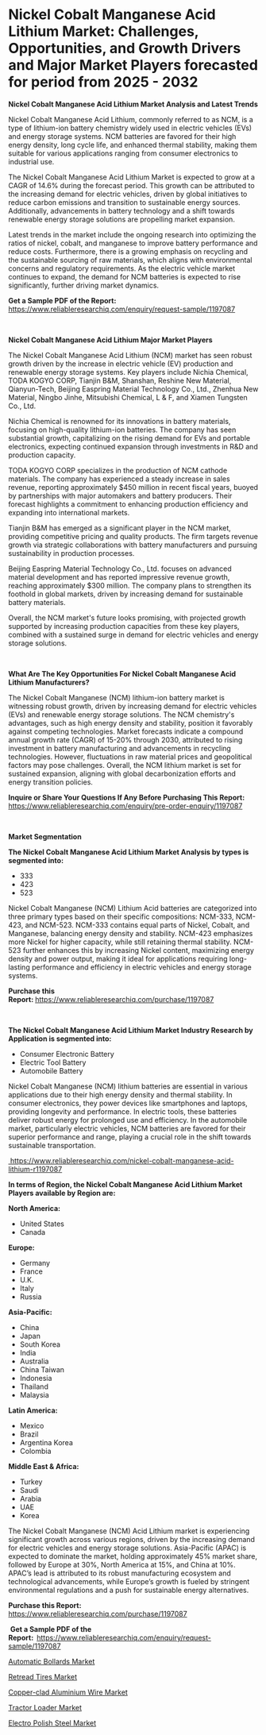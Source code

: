 <p><h1>Nickel Cobalt Manganese Acid Lithium Market: Challenges, Opportunities, and Growth Drivers and Major Market Players forecasted for period from 2025 - 2032</h1></p><p><strong>Nickel Cobalt Manganese Acid Lithium Market Analysis and Latest Trends</strong></p>
<p><p>Nickel Cobalt Manganese Acid Lithium, commonly referred to as NCM, is a type of lithium-ion battery chemistry widely used in electric vehicles (EVs) and energy storage systems. NCM batteries are favored for their high energy density, long cycle life, and enhanced thermal stability, making them suitable for various applications ranging from consumer electronics to industrial use.</p><p>The Nickel Cobalt Manganese Acid Lithium Market is expected to grow at a CAGR of 14.6% during the forecast period. This growth can be attributed to the increasing demand for electric vehicles, driven by global initiatives to reduce carbon emissions and transition to sustainable energy sources. Additionally, advancements in battery technology and a shift towards renewable energy storage solutions are propelling market expansion.</p><p>Latest trends in the market include the ongoing research into optimizing the ratios of nickel, cobalt, and manganese to improve battery performance and reduce costs. Furthermore, there is a growing emphasis on recycling and the sustainable sourcing of raw materials, which aligns with environmental concerns and regulatory requirements. As the electric vehicle market continues to expand, the demand for NCM batteries is expected to rise significantly, further driving market dynamics.</p></p>
<p><strong>Get a Sample PDF of the Report:&nbsp;</strong> <a href="https://www.reliableresearchiq.com/enquiry/request-sample/1197087?utm_campaign=1159&utm_medium=2&utm_source=Github&utm_content=ia&utm_term=03022025&utm_id=nickel-cobalt-manganese-acid-lithium">https://www.reliableresearchiq.com/enquiry/request-sample/1197087</a></p>
<p>&nbsp;</p>
<p><strong>Nickel Cobalt Manganese Acid Lithium Major Market Players</strong></p>
<p><p>The Nickel Cobalt Manganese Acid Lithium (NCM) market has seen robust growth driven by the increase in electric vehicle (EV) production and renewable energy storage systems. Key players include Nichia Chemical, TODA KOGYO CORP, Tianjin B&M, Shanshan, Reshine New Material, Qianyun-Tech, Beijing Easpring Material Technology Co., Ltd., Zhenhua New Material, Ningbo Jinhe, Mitsubishi Chemical, L & F, and Xiamen Tungsten Co., Ltd.</p><p>Nichia Chemical is renowned for its innovations in battery materials, focusing on high-quality lithium-ion batteries. The company has seen substantial growth, capitalizing on the rising demand for EVs and portable electronics, expecting continued expansion through investments in R&D and production capacity.</p><p>TODA KOGYO CORP specializes in the production of NCM cathode materials. The company has experienced a steady increase in sales revenue, reporting approximately $450 million in recent fiscal years, buoyed by partnerships with major automakers and battery producers. Their forecast highlights a commitment to enhancing production efficiency and expanding into international markets.</p><p>Tianjin B&M has emerged as a significant player in the NCM market, providing competitive pricing and quality products. The firm targets revenue growth via strategic collaborations with battery manufacturers and pursuing sustainability in production processes. </p><p>Beijing Easpring Material Technology Co., Ltd. focuses on advanced material development and has reported impressive revenue growth, reaching approximately $300 million. The company plans to strengthen its foothold in global markets, driven by increasing demand for sustainable battery materials.</p><p>Overall, the NCM market's future looks promising, with projected growth supported by increasing production capacities from these key players, combined with a sustained surge in demand for electric vehicles and energy storage solutions.</p></p>
<p>&nbsp;</p>
<p><strong>What Are The Key Opportunities For Nickel Cobalt Manganese Acid Lithium Manufacturers?</strong></p>
<p><p>The Nickel Cobalt Manganese (NCM) lithium-ion battery market is witnessing robust growth, driven by increasing demand for electric vehicles (EVs) and renewable energy storage solutions. The NCM chemistry's advantages, such as high energy density and stability, position it favorably against competing technologies. Market forecasts indicate a compound annual growth rate (CAGR) of 15-20% through 2030, attributed to rising investment in battery manufacturing and advancements in recycling technologies. However, fluctuations in raw material prices and geopolitical factors may pose challenges. Overall, the NCM lithium market is set for sustained expansion, aligning with global decarbonization efforts and energy transition policies.</p></p>
<p><strong>Inquire or Share Your Questions If Any Before Purchasing This Report:</strong> <a href="https://www.reliableresearchiq.com/enquiry/pre-order-enquiry/1197087?utm_campaign=1159&utm_medium=2&utm_source=Github&utm_content=ia&utm_term=03022025&utm_id=nickel-cobalt-manganese-acid-lithium">https://www.reliableresearchiq.com/enquiry/pre-order-enquiry/1197087</a></p>
<p>&nbsp;</p>
<p><strong>Market Segmentation</strong></p>
<p><strong>The Nickel Cobalt Manganese Acid Lithium Market Analysis by types is segmented into:</strong></p>
<p><ul><li>333</li><li>423</li><li>523</li></ul></p>
<p><p>Nickel Cobalt Manganese (NCM) Lithium Acid batteries are categorized into three primary types based on their specific compositions: NCM-333, NCM-423, and NCM-523. NCM-333 contains equal parts of Nickel, Cobalt, and Manganese, balancing energy density and stability. NCM-423 emphasizes more Nickel for higher capacity, while still retaining thermal stability. NCM-523 further enhances this by increasing Nickel content, maximizing energy density and power output, making it ideal for applications requiring long-lasting performance and efficiency in electric vehicles and energy storage systems.</p></p>
<p><strong>Purchase this Report:&nbsp;</strong><a href="https://www.reliableresearchiq.com/purchase/1197087?utm_campaign=1159&utm_medium=2&utm_source=Github&utm_content=ia&utm_term=03022025&utm_id=nickel-cobalt-manganese-acid-lithium">https://www.reliableresearchiq.com/purchase/1197087</a></p>
<p>&nbsp;</p>
<p><strong>The Nickel Cobalt Manganese Acid Lithium Market Industry Research by Application is segmented into:</strong></p>
<p><ul><li>Consumer Electronic Battery</li><li>Electric Tool Battery</li><li>Automobile Battery</li></ul></p>
<p><p>Nickel Cobalt Manganese (NCM) lithium batteries are essential in various applications due to their high energy density and thermal stability. In consumer electronics, they power devices like smartphones and laptops, providing longevity and performance. In electric tools, these batteries deliver robust energy for prolonged use and efficiency. In the automobile market, particularly electric vehicles, NCM batteries are favored for their superior performance and range, playing a crucial role in the shift towards sustainable transportation.</p></p>
<p><a href="https://www.reliableresearchiq.com/nickel-cobalt-manganese-acid-lithium-r1197087?utm_campaign=1159&utm_medium=2&utm_source=Github&utm_content=ia&utm_term=03022025&utm_id=nickel-cobalt-manganese-acid-lithium">&nbsp;https://www.reliableresearchiq.com/nickel-cobalt-manganese-acid-lithium-r1197087</a></p>
<p><strong>In terms of Region, the Nickel Cobalt Manganese Acid Lithium Market Players available by Region are:</strong></p>
<p>
    <p> <strong> North America: </strong>
        <ul>
            <li>United States</li>
            <li>Canada</li>
        </ul>
        </p> 
    <p> <strong> Europe: </strong>
        <ul>
            <li>Germany</li>
            <li>France</li>
            <li>U.K.</li>
            <li>Italy</li>
            <li>Russia</li>
        </ul>
        </p> 
    <p> <strong> Asia-Pacific: </strong>
        <ul>
            <li>China</li>
            <li>Japan</li>
            <li>South Korea</li>
            <li>India</li>
            <li>Australia</li>
            <li>China Taiwan</li>
            <li>Indonesia</li>
            <li>Thailand</li>
            <li>Malaysia</li>
        </ul>
        </p> 
    <p> <strong> Latin America: </strong>
        <ul>
            <li>Mexico</li>
            <li>Brazil</li>
            <li>Argentina Korea</li>
            <li>Colombia</li>
        </ul>
        </p> 
    <p> <strong> Middle East & Africa: </strong>
        <ul>
            <li>Turkey</li>
            <li>Saudi</li>
            <li>Arabia</li>
            <li>UAE</li>
            <li>Korea</li>
        </ul>
    </p>
    </p>
<p><p>The Nickel Cobalt Manganese (NCM) Acid Lithium market is experiencing significant growth across various regions, driven by the increasing demand for electric vehicles and energy storage solutions. Asia-Pacific (APAC) is expected to dominate the market, holding approximately 45% market share, followed by Europe at 30%, North America at 15%, and China at 10%. APAC’s lead is attributed to its robust manufacturing ecosystem and technological advancements, while Europe’s growth is fueled by stringent environmental regulations and a push for sustainable energy alternatives.</p></p>
<p><strong>Purchase this Report: </strong><a href="https://www.reliableresearchiq.com/purchase/1197087?utm_campaign=1159&utm_medium=2&utm_source=Github&utm_content=ia&utm_term=03022025&utm_id=nickel-cobalt-manganese-acid-lithium">https://www.reliableresearchiq.com/purchase/1197087</a></p>
<p>&nbsp;<strong>Get a Sample PDF of the Report:&nbsp;&nbsp;</strong><a href="https://www.reliableresearchiq.com/enquiry/request-sample/1197087?utm_campaign=1159&utm_medium=2&utm_source=Github&utm_content=ia&utm_term=03022025&utm_id=nickel-cobalt-manganese-acid-lithium">https://www.reliableresearchiq.com/enquiry/request-sample/1197087</a></p>
<p><strong></strong></p>
<p><p><a href="https://www.linkedin.com/pulse/emerging-opportunities-challenges-global-automatic-bollards-xxsje?utm_campaign=1159&utm_medium=2&utm_source=Github&utm_content=ia&utm_term=03022025&utm_id=nickel-cobalt-manganese-acid-lithium">Automatic Bollards Market</a></p><p><a href="https://www.linkedin.com/pulse/growth-revenue-projections-retread-tires-market-6-cagr-from-8zwse?utm_campaign=1159&utm_medium=2&utm_source=Github&utm_content=ia&utm_term=03022025&utm_id=nickel-cobalt-manganese-acid-lithium">Retread Tires Market</a></p><p><a href="https://github.com/aidelndasse/Market-Research-Report-List-1/blob/main/copper-clad-aluminium-wire-market.md?utm_campaign=1159&utm_medium=2&utm_source=Github&utm_content=ia&utm_term=03022025&utm_id=nickel-cobalt-manganese-acid-lithium">Copper-clad Aluminium Wire Market</a></p><p><a href="https://www.linkedin.com/pulse/tractor-loader-market-size-share-research-report-2025-2032-key-wsuqe?utm_campaign=1159&utm_medium=2&utm_source=Github&utm_content=ia&utm_term=03022025&utm_id=nickel-cobalt-manganese-acid-lithium">Tractor Loader Market</a></p><p><a href="https://github.com/tszkintruca/Market-Research-Report-List-1/blob/main/electro-polish-steel-market.md?utm_campaign=1159&utm_medium=2&utm_source=Github&utm_content=ia&utm_term=03022025&utm_id=nickel-cobalt-manganese-acid-lithium">Electro Polish Steel Market</a></p></p>